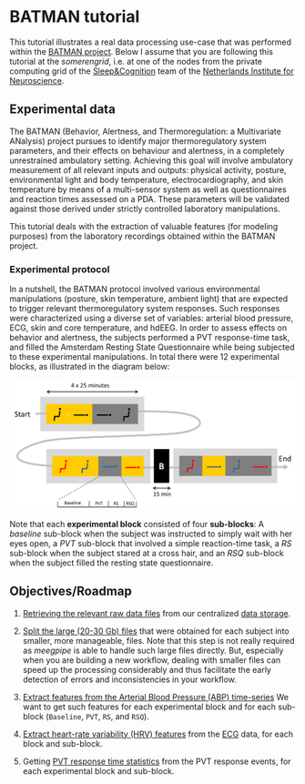 BATMAN tutorial
===

This tutorial illustrates a real data processing use-case that was performed
within the [BATMAN project][batman-proj]. Below I assume that you are following
this tutorial at the _somerengrid_, i.e. at one of the nodes from the private
computing grid of the [Sleep&Cognition][sc] team of the
[Netherlands Institute for Neuroscience][nin].

[batman-proj]: http://www.neurosipe.nl/project.php?id=23&sess=6eccc41939665cfccccd8c94d8e0216f
[sc]: http://www.nin.knaw.nl/research_groups/van_someren_group
[nin]: http://www.nin.knaw.nl/


## Experimental data


The BATMAN (Behavior, Alertness, and Thermoregulation: a Multivariate ANalysis)
project pursues to identify major thermoregulatory system parameters, and their
effects on behaviour and alertness, in a completely unrestrained ambulatory
setting. Achieving this goal will involve ambulatory measurement of all relevant
inputs and outputs: physical activity, posture, environmental light and
body temperature, electrocardiography, and skin temperature by means of a
multi-sensor system as well as questionnaires and reaction times assessed on a
PDA. These parameters will be validated against those derived under strictly
controlled laboratory manipulations.

This tutorial deals with the extraction of valuable features (for modeling
purposes) from the laboratory recordings obtained within the BATMAN project.


### Experimental protocol

In a nutshell, the BATMAN protocol involved various environmental manipulations
(posture, skin temperature, ambient light) that are expected to trigger
relevant thermoregulatory system responses. Such responses were characterized
using a diverse set of variables: arterial blood pressure, ECG, skin and core
temperature, and hdEEG. In order to assess effects on behavior and alertness, the
subjects performed a PVT response-time task, and filled the Amsterdam Resting
State Questionnaire while being subjected to these experimental manipulations.
In total there were 12 experimental blocks, as illustrated in the diagram below:

![Experimental protocol](./img/batman-protocol.png "Experimental protocol")


Note that each __experimental block__ consisted of four __sub-blocks__:
A _baseline_ sub-block when the subject was instructed to simply wait with
her eyes open, a _PVT_ sub-block that involved a simple reaction-time task, a
_RS_ sub-block when the subject stared at a cross hair, and an _RSQ_ sub-block
when the subject filled the resting state questionnaire.

## Objectives/Roadmap

1. [Retrieving the relevant raw data files][getting_raw] from our centralized
   [data storage][somsds].

[somsds]: http://germangh.com/somsds

2. [Split the large (20-30 Gb) files][splitting] that were obtained for
   each subject into smaller, more manageable, files. Note that this step is not
   really required as _meegpipe_ is able to handle such large files directly.
   But, especially when you are building a new workflow, dealing with smaller
   files can speed up the processing considerably and thus facilitate the
   early detection of errors and inconsistencies in your workflow.

3. [Extract features from the Arterial Blood Pressure (ABP) time-series][abp-feat]
   We want to get such features for each experimental block and for each
   sub-block (`Baseline`, `PVT`, `RS`, and `RSQ`).

4. [Extract heart-rate variability (HRV) features][hrv-feat] from the [ECG][ecg]
   data, for each block and sub-block.

5. Getting [PVT response time statistics][pvt-feat] from the PVT response
   events, for each experimental block and sub-block.

[getting_raw]: ./getting_raw_data.md
[splitting]: ./splitting_raw_data.md
[abp-feat]: ./abp_feat.md
[hrv-feat]: ./hrv_feat.md
[pvt-feat]: ./pvt_feat.md
[ecg]: http://en.wikipedia.org/wiki/Electrocardiography

